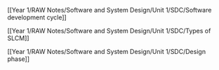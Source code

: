 [[Year 1/RAW Notes/Software and System Design/Unit 1/SDC/Software development cycle]]

[[Year 1/RAW Notes/Software and System Design/Unit 1/SDC/Types of SLCM]]

[[Year 1/RAW Notes/Software and System Design/Unit 1/SDC/Design phase]]